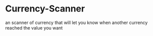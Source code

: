 # Currency-Scanner
an scanner of currency that will let you know when another currency reached the value you want

